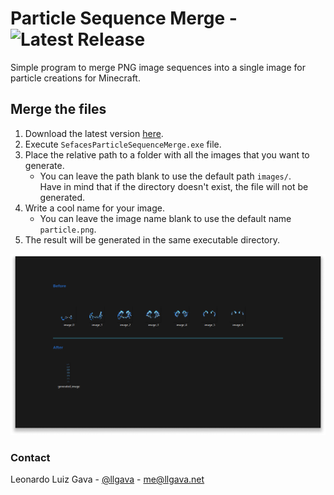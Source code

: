 # Particle Sequence Merge - ![Latest Release](https://img.shields.io/github/v/release/Seface-Blocks/particle-sequence-merge?logo=github&logoColor=959da5&labelColor=353c43&color=0091c2&Current&label=Latest%20Release)
Simple program to merge PNG image sequences into a single image for particle creations for Minecraft.

## Merge the files
1. Download the latest version [here](https://github.com/Seface-Blocks/particle-sequence-merge/releases/latest).
2. Execute `SefacesParticleSequenceMerge.exe` file.
3. Place the relative path to a folder with all the images that you want to generate.
   - You can leave the path blank to use the default path `images/`.<br />
     Have in mind that if the directory doesn't exist, the file will not be generated.
4. Write a cool name for your image.
   - You can leave the image name blank to use the default name `particle.png`.
5. The result will be generated in the same executable directory.

![Example](./.github/assets/example.png)

### Contact
Leonardo Luiz Gava - [@llgava](https://twitter.com/llgava "Leonardo Luiz Gava • Twitter") - <me@llgava.net>
